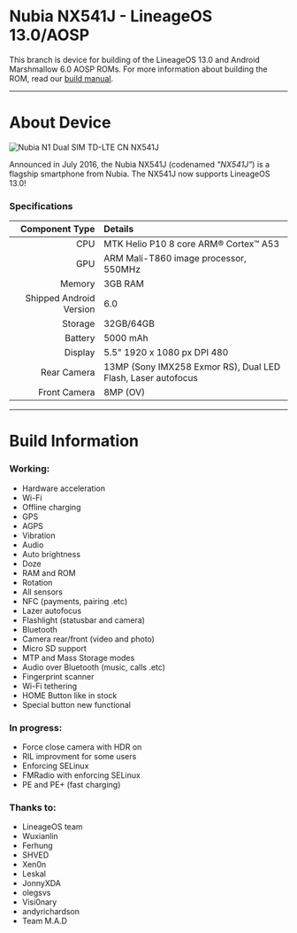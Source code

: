 Nubia NX541J - LineageOS 13.0/AOSP
==============

This branch is device for building of the LineageOS 13.0 and Android Marshmallow 6.0 AOSP ROMs. For more information about building the ROM, read our [build manual](manual).

---

# About Device

![Nubia N1 Dual SIM TD-LTE CN NX541J](http://oss.nubia.com/resources/images/N1/n1-g.jpg "Nubia NX541J in gold color")

Announced in July 2016, the Nubia NX541J (codenamed _"NX541J"_) is a flagship smartphone from Nubia. The NX541J now supports LineageOS 13.0!

### Specifications

Component Type | Details
-------:|:-------------------------
CPU     | MTK Helio P10 8 core ARM® Cortex™ A53 
GPU     | ARM Mali-T860 image processor, 550MHz 
Memory  | 3GB RAM
Shipped Android Version | 6.0
Storage | 32GB/64GB 
Battery | 5000 mAh
Display | 5.5" 1920 x 1080 px DPI 480
Rear Camera | 13MP (Sony IMX258 Exmor RS), Dual LED Flash, Laser autofocus
Front Camera | 8MP (OV)

---

# Build Information

### Working:
 * Hardware acceleration
 * Wi-Fi
 * Offline charging
 * GPS
 * AGPS
 * Vibration
 * Audio
 * Auto brightness
 * Doze
 * RAM and ROM
 * Rotation
 * All sensors
 * NFC (payments, pairing .etc)
 * Lazer autofocus
 * Flashlight (statusbar and camera)
 * Bluetooth
 * Camera rear/front (video and photo)
 * Micro SD support
 * MTP and Mass Storage modes
 * Audio over Bluetooth (music, calls .etc)
 * Fingerprint scanner
 * Wi-Fi tethering
 * HOME Button like in stock
 * Special button new functional

### In progress:
 * Force close camera with HDR on
 * RIL improvment for some users
 * Enforcing SELinux
 * FMRadio with enforcing SELinux
 * PE and PE+ (fast charging)

### Thanks to:
 * LineageOS team
 * Wuxianlin
 * Ferhung
 * SHVED
 * Xen0n
 * Leskal
 * JonnyXDA
 * olegsvs
 * Visi0nary
 * andyrichardson
 * Team M.A.D

